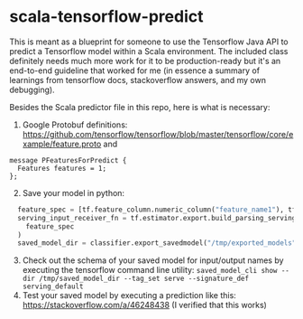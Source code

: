 # scala-tensorflow-predict

This is meant as a blueprint for someone to use the Tensorflow Java API to predict a Tensorflow model within a Scala environment. The included class definitely needs much more work for it to be production-ready but it's an end-to-end guideline that worked for me (in essence a summary of learnings from tensorflow docs, stackoverflow answers, and my own debugging). 

Besides the Scala predictor file in this repo, here is what is necessary:
1. Google Protobuf definitions: https://github.com/tensorflow/tensorflow/blob/master/tensorflow/core/example/feature.proto and 
```
message PFeaturesForPredict {
  Features features = 1;
};
```
2. Save your model in python:
```python
  feature_spec = [tf.feature_column.numeric_column("feature_name1"), tf.feature_column.numeric_column("feature_name2")]
  serving_input_receiver_fn = tf.estimator.export.build_parsing_serving_input_receiver_fn(
    feature_spec
  )
  saved_model_dir = classifier.export_savedmodel("/tmp/exported_models", serving_input_receiver_fn)
```
3. Check out the schema of your saved model for input/output names by executing the tensorflow command line utility:
`saved_model_cli show --dir /tmp/saved_model_dir --tag_set serve --signature_def serving_default`
4. Test your saved model by executing a prediction like this: https://stackoverflow.com/a/46248438 (I verified that this works)

